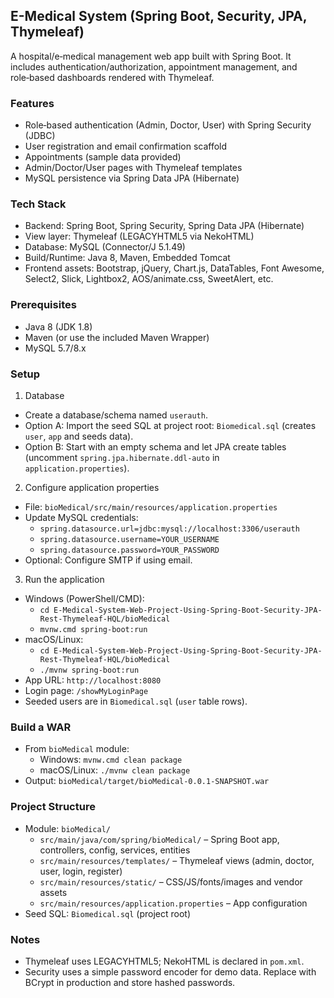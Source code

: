 ## E-Medical System (Spring Boot, Security, JPA, Thymeleaf)

A hospital/e‑medical management web app built with Spring Boot. It includes authentication/authorization, appointment management, and role‑based dashboards rendered with Thymeleaf.

### Features
- Role‑based authentication (Admin, Doctor, User) with Spring Security (JDBC)
- User registration and email confirmation scaffold
- Appointments (sample data provided)
- Admin/Doctor/User pages with Thymeleaf templates
- MySQL persistence via Spring Data JPA (Hibernate)

### Tech Stack
- Backend: Spring Boot, Spring Security, Spring Data JPA (Hibernate)
- View layer: Thymeleaf (LEGACYHTML5 via NekoHTML)
- Database: MySQL (Connector/J 5.1.49)
- Build/Runtime: Java 8, Maven, Embedded Tomcat
- Frontend assets: Bootstrap, jQuery, Chart.js, DataTables, Font Awesome, Select2, Slick, Lightbox2, AOS/animate.css, SweetAlert, etc.

### Prerequisites
- Java 8 (JDK 1.8)
- Maven (or use the included Maven Wrapper)
- MySQL 5.7/8.x

### Setup
1) Database
- Create a database/schema named `userauth`.
- Option A: Import the seed SQL at project root: `Biomedical.sql` (creates `user`, `app` and seeds data).
- Option B: Start with an empty schema and let JPA create tables (uncomment `spring.jpa.hibernate.ddl-auto` in `application.properties`).

2) Configure application properties
- File: `bioMedical/src/main/resources/application.properties`
- Update MySQL credentials:
  - `spring.datasource.url=jdbc:mysql://localhost:3306/userauth`
  - `spring.datasource.username=YOUR_USERNAME`
  - `spring.datasource.password=YOUR_PASSWORD`
- Optional: Configure SMTP if using email.

3) Run the application
- Windows (PowerShell/CMD):
  - `cd E-Medical-System-Web-Project-Using-Spring-Boot-Security-JPA-Rest-Thymeleaf-HQL/bioMedical`
  - `mvnw.cmd spring-boot:run`
- macOS/Linux:
  - `cd E-Medical-System-Web-Project-Using-Spring-Boot-Security-JPA-Rest-Thymeleaf-HQL/bioMedical`
  - `./mvnw spring-boot:run`
- App URL: `http://localhost:8080`
- Login page: `/showMyLoginPage`
- Seeded users are in `Biomedical.sql` (`user` table rows).

### Build a WAR
- From `bioMedical` module:
  - Windows: `mvnw.cmd clean package`
  - macOS/Linux: `./mvnw clean package`
- Output: `bioMedical/target/bioMedical-0.0.1-SNAPSHOT.war`

### Project Structure
- Module: `bioMedical/`
  - `src/main/java/com/spring/bioMedical/` – Spring Boot app, controllers, config, services, entities
  - `src/main/resources/templates/` – Thymeleaf views (admin, doctor, user, login, register)
  - `src/main/resources/static/` – CSS/JS/fonts/images and vendor assets
  - `src/main/resources/application.properties` – App configuration
- Seed SQL: `Biomedical.sql` (project root)

### Notes
- Thymeleaf uses LEGACYHTML5; NekoHTML is declared in `pom.xml`.
- Security uses a simple password encoder for demo data. Replace with BCrypt in production and store hashed passwords.



